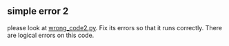 ## simple error 2

please look at [wrong_code2.py](error-fixing-codes/wrong_code2.py). Fix its errors so that it runs correctly. There are logical errors on this code.
